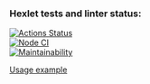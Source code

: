 ### Hexlet tests and linter status:
[![Actions Status](https://github.com/AndreyTichinsky/frontend-project-lvl2/workflows/hexlet-check/badge.svg)](https://github.com/AndreyTichinsky/frontend-project-lvl2/actions)  
[![Node CI](https://github.com/AndreyTichinsky/frontend-project-lvl2/actions/workflows/node.js.yml/badge.svg)](https://github.com/AndreyTichinsky/frontend-project-lvl2/actions/workflows/node.js.yml)  
[![Maintainability](https://api.codeclimate.com/v1/badges/12999c1a6dece7c9bd3c/maintainability)](https://codeclimate.com/github/AndreyTichinsky/frontend-project-lvl2/maintainability)  

[Usage example](https://asciinema.org/a/fnBIoWkKCsVBsePu446oXYCiz)
